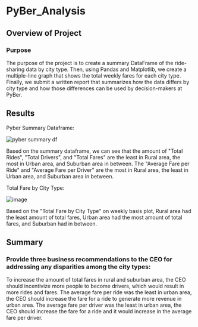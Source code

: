 # PyBer_Analysis

## Overview of Project

### Purpose
The purpose of the project is to create a summary DataFrame of the ride-sharing data by city type. Then, using Pandas and Matplotlib, we create a multiple-line graph that shows the total weekly fares for each city type. Finally, we submit a written report that summarizes how the data differs by city type and how those differences can be used by decision-makers at PyBer.

## Results
Pyber Summary Dataframe:

![pyber summary df](https://user-images.githubusercontent.com/92401000/142877882-4dff3f3b-9b49-429d-a39d-d692b5189b98.png)

Based on the summary dataframe, we can see that the amount of "Total Rides", "Total Drivers", and "Total Fares" are the least in Rural area, the most in Urban area, and Suburban area in between.
The "Average Fare per Ride" and "Average Fare per Driver" are the most in Rural area, the least in Urban area, and Suburban area in between.

Total Fare by City Type:

![image](https://user-images.githubusercontent.com/92401000/142878138-873333cc-eab9-4e3c-87b8-d21a9ca19b07.png)

Based on the "Total Fare by City Type" on weekly basis plot, Rural area had the least amount of total fares, Urban area had the most amount of total fares, and Suburban had in between.

## Summary

###  Provide three business recommendations to the CEO for addressing any disparities among the city types:
To increase the amount of total fares in rural and suburban area, the CEO should incentivize more people to become drivers, which would result in more rides and fares. 
The average fare per ride was the least in urban area, the CEO should increase the fare for a ride to generate more revenue in urban area. 
The average fare per driver was the least in urban area, the CEO should increase the fare for a ride and it would increase in the average fare per driver. 

